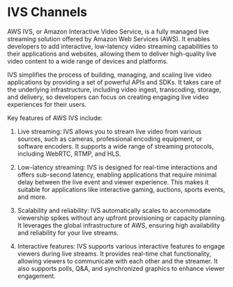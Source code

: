 # IVS Channels

AWS IVS, or Amazon Interactive Video Service, is a fully managed live streaming solution offered by Amazon Web Services (AWS). It enables developers to add interactive, low-latency video streaming capabilities to their applications and websites, allowing them to deliver high-quality live video content to a wide range of devices and platforms.

IVS simplifies the process of building, managing, and scaling live video applications by providing a set of powerful APIs and SDKs. It takes care of the underlying infrastructure, including video ingest, transcoding, storage, and delivery, so developers can focus on creating engaging live video experiences for their users.

Key features of AWS IVS include:

1. Live streaming: IVS allows you to stream live video from various sources, such as cameras, professional encoding equipment, or software encoders. It supports a wide range of streaming protocols, including WebRTC, RTMP, and HLS.

2. Low-latency streaming: IVS is designed for real-time interactions and offers sub-second latency, enabling applications that require minimal delay between the live event and viewer experience. This makes it suitable for applications like interactive gaming, auctions, sports events, and more.

3. Scalability and reliability: IVS automatically scales to accommodate viewership spikes without any upfront provisioning or capacity planning. It leverages the global infrastructure of AWS, ensuring high availability and reliability for your live streams.

4. Interactive features: IVS supports various interactive features to engage viewers during live streams. It provides real-time chat functionality, allowing viewers to communicate with each other and the streamer. It also supports polls, Q&A, and synchronized graphics to enhance viewer engagement.

<!-- TODO: Add more details -->
